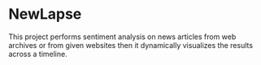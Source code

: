 # NewLapse
This project performs sentiment analysis on news articles from web archives or from given websites then it  dynamically visualizes the results  across a timeline.


